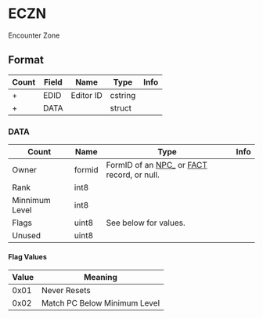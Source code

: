 ECZN
====

Encounter Zone

## Format

Count | Field | Name | Type | Info
------|-------|------|------|-----
+ | EDID | Editor ID | cstring |
+ | DATA | | struct |

### DATA

Count | Name | Type | Info
------|------|------|-----
 | Owner | formid | FormID of an [NPC_](NPC_.md) or [FACT](FACT.md) record, or null.
 | Rank | int8 |
 | Minnimum Level | int8 |
 | Flags | uint8 | See below for values.
 | Unused | uint8 | 
 
#### Flag Values

Value | Meaning
------|--------
0x01 | Never Resets
0x02 | Match PC Below Minimum Level

